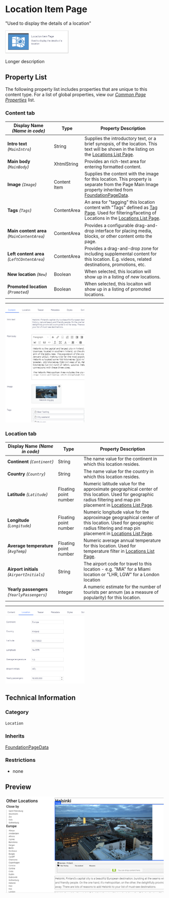 # Location Item Page
"Used to display the details of a location"

<img src="../Screenshots/Location%20Item%20Page%20-%20icon.png?raw=true" alt="Location Item Page icon" width="40%" />

Longer description

## Property List
The following property list includes properties that are unique to this content type. For a list of global properties, view our [*Common Page Properties*](./Common%20Page%20Properties.md) list.

### Content tab

Display Name *(Name in code)* | Type | Property Description
--------------|------|---------------
**Intro text** *(`MainIntro`)* | String | Supplies the introductory text, or a brief synopsis, of the location. This text will be shown in the listing on the [Locations List Page](./Locations%20List%20Page.md).
**Main body** *(`MainBody`)* | XhtmlString | Provides an rich-text area for entering formatted content.
**Image** *(`Image`)* | Content Item | Supplies the content with the image for this location. This property is separate from the Page Main Image property inherited from [FoundationPageData](#).
**Tags** *(`Tags`)* | ContentArea | An area for "tagging" this location content with "Tags" defined as [Tag Page](#). Used for filtering/faceting of Locations in the [Locations List Page](./Locations%20List%20Page.md).
**Main content area** *(`MainContentArea`)* | ContentArea | Provides a configurable drag-and-drop interface for placing media, blocks, or other content onto the page.
**Left content area** *(`LeftCOntentArea`)* | ContentArea | Provides a drag-and-drop zone for including supplemental content for this location. E.g. videos, related destinations, promotions, etc.
**New location** *(`New`)* | Boolean | When selected, this location will show up in a listing of *new* locations.
**Promoted location** *(`Promoted`)* | Boolean | When selected, this locaiton will show up in a listing of promoted locations. 


** **

<img src="../Screenshots/Location%20Item%20Page%20-%20Content%20tab.png?raw=true" alt="<PAGETYPE> icon" width="50%" />

### Location tab

Display Name *(Name in code)* | Type | Property Description
--------------|------|---------------
**Continent** *(`Continent`)* | String | The name value for the continent in which this location resides.
**Country** *(`Country`)* | String | The name value for the country in which this location resides.
**Latitude** *(`Latitude`)* | Floating point number | Numeric latitude value for the approximate geographical center of this location. Used for geographic radius filtering and map pin placement in [Locations List Page](./Locations%20List%20Page.md).
**Longitude** *(`Longitude`)* | Floating point number | Numeric longitude value for the approximage geographical center of this location. Used for geographic radius filtering and map pin placement in [Locations List Page](./Locations%20List%20Page.md).
**Average temperature** *(`AvgTemp`)* | Floating point number | Numeric average annual temperature for this location. Used for temperature filter in [Locations List Page](./Locations%20List%20Page.md).
**Airport initials** *(`AirportInitials`)* | String | The airport code for travel to this location - e.g. "MIA" for a Miami location or "LHR, LGW" for a London location
**Yearly passengers** *(`YearlyPassengers`)* | Integer | A numeric estimate for the number of tourists per annum (as a measure of popularity) for this location.

** **

<img src="../Screenshots/Location%20Item%20Page%20-%20Location%20tab.png?raw=true" alt="<PAGETYPE> icon" width="50%" />


## Technical Information

### Category
`Location`

### Inherits
[FoundationPageData](#)

### Restrictions
* none

## Preview
<img src="../Screenshots/Location%20Item%20Page%20-%20OPE.png?raw=true" alt="Location Item Page" width="100%" />
